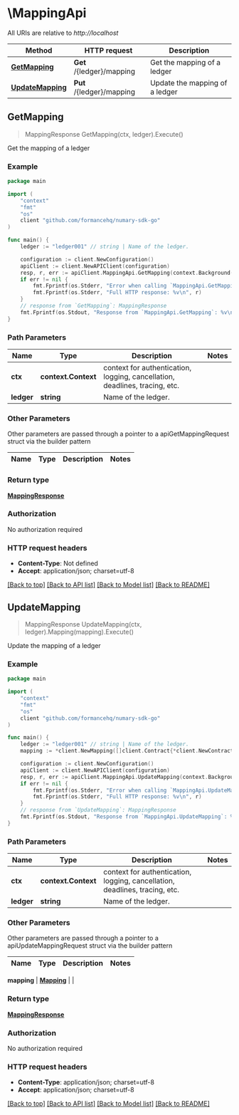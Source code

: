 # \MappingApi

All URIs are relative to *http://localhost*

Method | HTTP request | Description
------------- | ------------- | -------------
[**GetMapping**](MappingApi.md#GetMapping) | **Get** /{ledger}/mapping | Get the mapping of a ledger
[**UpdateMapping**](MappingApi.md#UpdateMapping) | **Put** /{ledger}/mapping | Update the mapping of a ledger



## GetMapping

> MappingResponse GetMapping(ctx, ledger).Execute()

Get the mapping of a ledger

### Example

```go
package main

import (
    "context"
    "fmt"
    "os"
    client "github.com/formancehq/numary-sdk-go"
)

func main() {
    ledger := "ledger001" // string | Name of the ledger.

    configuration := client.NewConfiguration()
    apiClient := client.NewAPIClient(configuration)
    resp, r, err := apiClient.MappingApi.GetMapping(context.Background(), ledger).Execute()
    if err != nil {
        fmt.Fprintf(os.Stderr, "Error when calling `MappingApi.GetMapping``: %v\n", err)
        fmt.Fprintf(os.Stderr, "Full HTTP response: %v\n", r)
    }
    // response from `GetMapping`: MappingResponse
    fmt.Fprintf(os.Stdout, "Response from `MappingApi.GetMapping`: %v\n", resp)
}
```

### Path Parameters


Name | Type | Description  | Notes
------------- | ------------- | ------------- | -------------
**ctx** | **context.Context** | context for authentication, logging, cancellation, deadlines, tracing, etc.
**ledger** | **string** | Name of the ledger. | 

### Other Parameters

Other parameters are passed through a pointer to a apiGetMappingRequest struct via the builder pattern


Name | Type | Description  | Notes
------------- | ------------- | ------------- | -------------


### Return type

[**MappingResponse**](MappingResponse.md)

### Authorization

No authorization required

### HTTP request headers

- **Content-Type**: Not defined
- **Accept**: application/json; charset=utf-8

[[Back to top]](#) [[Back to API list]](../README.md#documentation-for-api-endpoints)
[[Back to Model list]](../README.md#documentation-for-models)
[[Back to README]](../README.md)


## UpdateMapping

> MappingResponse UpdateMapping(ctx, ledger).Mapping(mapping).Execute()

Update the mapping of a ledger

### Example

```go
package main

import (
    "context"
    "fmt"
    "os"
    client "github.com/formancehq/numary-sdk-go"
)

func main() {
    ledger := "ledger001" // string | Name of the ledger.
    mapping := *client.NewMapping([]client.Contract{*client.NewContract(map[string]interface{}(123))}) // Mapping | 

    configuration := client.NewConfiguration()
    apiClient := client.NewAPIClient(configuration)
    resp, r, err := apiClient.MappingApi.UpdateMapping(context.Background(), ledger).Mapping(mapping).Execute()
    if err != nil {
        fmt.Fprintf(os.Stderr, "Error when calling `MappingApi.UpdateMapping``: %v\n", err)
        fmt.Fprintf(os.Stderr, "Full HTTP response: %v\n", r)
    }
    // response from `UpdateMapping`: MappingResponse
    fmt.Fprintf(os.Stdout, "Response from `MappingApi.UpdateMapping`: %v\n", resp)
}
```

### Path Parameters


Name | Type | Description  | Notes
------------- | ------------- | ------------- | -------------
**ctx** | **context.Context** | context for authentication, logging, cancellation, deadlines, tracing, etc.
**ledger** | **string** | Name of the ledger. | 

### Other Parameters

Other parameters are passed through a pointer to a apiUpdateMappingRequest struct via the builder pattern


Name | Type | Description  | Notes
------------- | ------------- | ------------- | -------------

 **mapping** | [**Mapping**](Mapping.md) |  | 

### Return type

[**MappingResponse**](MappingResponse.md)

### Authorization

No authorization required

### HTTP request headers

- **Content-Type**: application/json; charset=utf-8
- **Accept**: application/json; charset=utf-8

[[Back to top]](#) [[Back to API list]](../README.md#documentation-for-api-endpoints)
[[Back to Model list]](../README.md#documentation-for-models)
[[Back to README]](../README.md)

